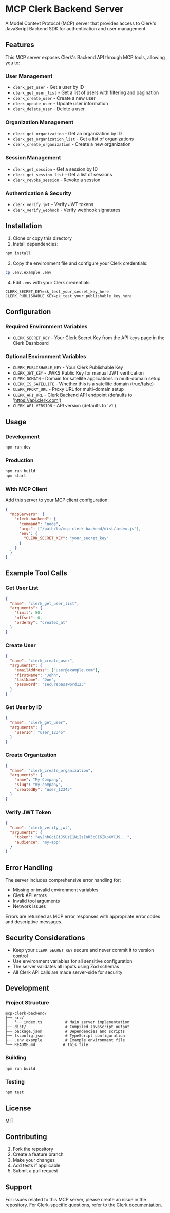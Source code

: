# MCP Clerk Backend Server

A Model Context Protocol (MCP) server that provides access to Clerk's JavaScript Backend SDK for authentication and user management.

## Features

This MCP server exposes Clerk's Backend API through MCP tools, allowing you to:

### User Management
- `clerk_get_user` - Get a user by ID
- `clerk_get_user_list` - Get a list of users with filtering and pagination
- `clerk_create_user` - Create a new user
- `clerk_update_user` - Update user information
- `clerk_delete_user` - Delete a user

### Organization Management
- `clerk_get_organization` - Get an organization by ID
- `clerk_get_organization_list` - Get a list of organizations
- `clerk_create_organization` - Create a new organization

### Session Management
- `clerk_get_session` - Get a session by ID
- `clerk_get_session_list` - Get a list of sessions
- `clerk_revoke_session` - Revoke a session

### Authentication & Security
- `clerk_verify_jwt` - Verify JWT tokens
- `clerk_verify_webhook` - Verify webhook signatures

## Installation

1. Clone or copy this directory
2. Install dependencies:
```bash
npm install
```

3. Copy the environment file and configure your Clerk credentials:
```bash
cp .env.example .env
```

4. Edit `.env` with your Clerk credentials:
```env
CLERK_SECRET_KEY=sk_test_your_secret_key_here
CLERK_PUBLISHABLE_KEY=pk_test_your_publishable_key_here
```

## Configuration

### Required Environment Variables

- `CLERK_SECRET_KEY` - Your Clerk Secret Key from the API keys page in the Clerk Dashboard

### Optional Environment Variables

- `CLERK_PUBLISHABLE_KEY` - Your Clerk Publishable Key
- `CLERK_JWT_KEY` - JWKS Public Key for manual JWT verification
- `CLERK_DOMAIN` - Domain for satellite applications in multi-domain setup
- `CLERK_IS_SATELLITE` - Whether this is a satellite domain (true/false)
- `CLERK_PROXY_URL` - Proxy URL for multi-domain setup
- `CLERK_API_URL` - Clerk Backend API endpoint (defaults to 'https://api.clerk.com')
- `CLERK_API_VERSION` - API version (defaults to 'v1')

## Usage

### Development
```bash
npm run dev
```

### Production
```bash
npm run build
npm start
```

### With MCP Client

Add this server to your MCP client configuration:

```json
{
  "mcpServers": {
    "clerk-backend": {
      "command": "node",
      "args": ["/path/to/mcp-clerk-backend/dist/index.js"],
      "env": {
        "CLERK_SECRET_KEY": "your_secret_key"
      }
    }
  }
}
```

## Example Tool Calls

### Get User List
```json
{
  "name": "clerk_get_user_list",
  "arguments": {
    "limit": 50,
    "offset": 0,
    "orderBy": "created_at"
  }
}
```

### Create User
```json
{
  "name": "clerk_create_user",
  "arguments": {
    "emailAddress": ["user@example.com"],
    "firstName": "John",
    "lastName": "Doe",
    "password": "securepassword123"
  }
}
```

### Get User by ID
```json
{
  "name": "clerk_get_user",
  "arguments": {
    "userId": "user_12345"
  }
}
```

### Create Organization
```json
{
  "name": "clerk_create_organization",
  "arguments": {
    "name": "My Company",
    "slug": "my-company",
    "createdBy": "user_12345"
  }
}
```

### Verify JWT Token
```json
{
  "name": "clerk_verify_jwt",
  "arguments": {
    "token": "eyJhbGciOiJSUzI1NiIsInR5cCI6IkpXVCJ9...",
    "audience": "my-app"
  }
}
```

## Error Handling

The server includes comprehensive error handling for:
- Missing or invalid environment variables
- Clerk API errors
- Invalid tool arguments
- Network issues

Errors are returned as MCP error responses with appropriate error codes and descriptive messages.

## Security Considerations

- Keep your `CLERK_SECRET_KEY` secure and never commit it to version control
- Use environment variables for all sensitive configuration
- The server validates all inputs using Zod schemas
- All Clerk API calls are made server-side for security

## Development

### Project Structure
```
mcp-clerk-backend/
├── src/
│   └── index.ts          # Main server implementation
├── dist/                 # Compiled JavaScript output
├── package.json          # Dependencies and scripts
├── tsconfig.json         # TypeScript configuration
├── .env.example          # Example environment file
└── README.md            # This file
```

### Building
```bash
npm run build
```

### Testing
```bash
npm test
```

## License

MIT

## Contributing

1. Fork the repository
2. Create a feature branch
3. Make your changes
4. Add tests if applicable
5. Submit a pull request

## Support

For issues related to this MCP server, please create an issue in the repository.
For Clerk-specific questions, refer to the [Clerk documentation](https://clerk.com/docs).